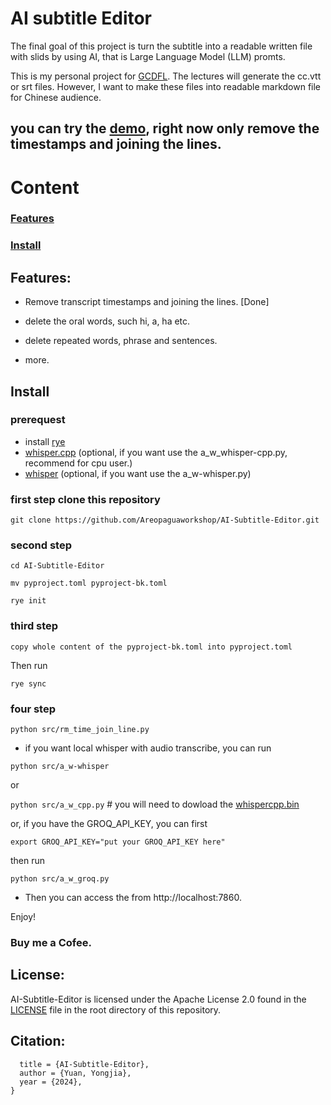 # AI subtitle Editor

The final goal of this project is turn the subtitle into a readable written file with slids by using AI, that is Large Language Model (LLM) promts. 

This is my personal project for [GCDFL](https://www.gcdfl.org/). The lectures will generate the cc.vtt or srt files. However, I want to make these files into readable markdown file for Chinese audience. 

## you can try the [demo](https://archive.gcdfl.org/), right now only remove the timestamps and joining the lines. 

# Content

### [Features](https://github.com/Areopaguaworkshop/AI-Subtitle-Editor?tab=readme-ov-file#features)

### [Install](https://github.com/Areopaguaworkshop/AI-Subtitle-Editor?tab=readme-ov-file#install-1)

## Features:

- Remove transcript timestamps and joining the lines. [Done] 

- delete the oral words, such hi, a, ha etc. 

- delete repeated words, phrase and sentences.

- more. 

## Install

### prerequest
- install [rye](https://rye.astral.sh/)
- [whisper.cpp](https://github.com/ggerganov/whisper.cpp) (optional, if you want use the a_w_whisper-cpp.py, recommend for cpu user.)
- [whisper](https://github.com/openai/whisper) (optional, if you want use the a_w-whisper.py)

### first step clone this repository

`
git clone https://github.com/Areopaguaworkshop/AI-Subtitle-Editor.git
` 

### second step 

```
cd AI-Subtitle-Editor

mv pyproject.toml pyproject-bk.toml

rye init 

```

### third step

`
copy whole content of the pyproject-bk.toml into pyproject.toml
` 

Then run 

`rye sync`

### four step

`python src/rm_time_join_line.py`

- if you want local whisper with audio transcribe, you can run 

`python src/a_w-whisper`

or 

`python src/a_w_cpp.py` # you will need to dowload the [whispercpp.bin](https://huggingface.co/ggerganov/whisper.cpp/tree/main)

or, if you have the GROQ_API_KEY, you can first 

`export GROQ_API_KEY="put your GROQ_API_KEY here"` 

then run 

`python src/a_w_groq.py` 

- Then you can access the from http://localhost:7860. 

Enjoy! 

### Buy me a Cofee. 

## License:
AI-Subtitle-Editor is licensed under the Apache License 2.0 found in the [LICENSE](https://github.com/Areopaguaworkshop/AI-Subtitle-Editor/blob/main/license.md) file in the root directory of this repository.

## Citation:
```@article{areopagus/AI-Subtitle-Editor,
  title = {AI-Subtitle-Editor},
  author = {Yuan, Yongjia},
  year = {2024},
}

```

